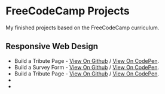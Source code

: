 # FreeCodeCamp Projects

My finished projects based on the FreeCodeCamp curriculum.

## Responsive Web Design

- Build a Tribute Page - [View On Github](https://arcismd.github.io/freecodecamp-projects/responsive-web-design/tribute-page/) / [View On CodePen](https://codepen.io/arcismd/full/MWOjJEq).
- Build a Survey Form - [View On Github](https://arcismd.github.io/freecodecamp-projects/responsive-web-design/survey-form/) / [View On CodePen](https://codepen.io/arcismd/full/YzEGROq).
- Build a Tribute Page - [View On Github](https://arcismd.github.io/freecodecamp-projects/responsive-web-design/product-landing-page/) / [View On CodePen](https://codepen.io/arcismd/full/KKyNBRy).
-
-
